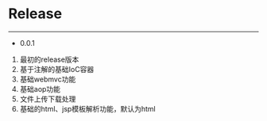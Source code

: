 # Release

---

- 0.0.1

1. 最初的release版本
2. 基于注解的基础IoC容器
3. 基础webmvc功能
4. 基础aop功能
5. 文件上传下载处理
6. 基础的html、jsp模板解析功能，默认为html